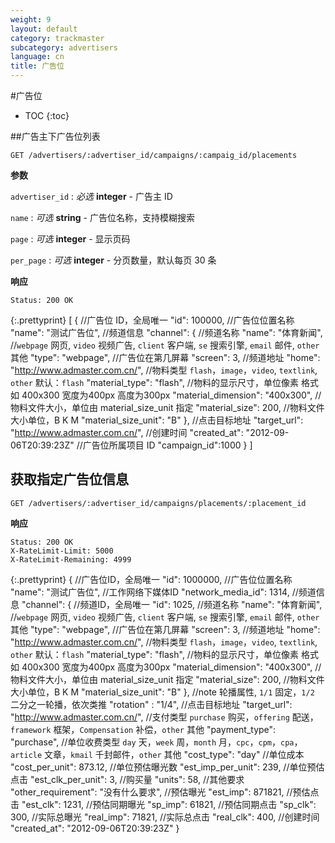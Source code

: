 ```yaml
---
weight: 9
layout: default
category: trackmaster
subcategory: advertisers
language: cn
title: 广告位
---
```


#广告位

* TOC
{:toc}

##广告主下广告位列表

    GET /advertisers/:advertiser_id/campaigns/:campaig_id/placements


**参数**

`advertiser_id`
: _必选_ **integer** - 广告主 ID

`name`
: _可选_ **string** - 广告位名称，支持模糊搜索

`page`
: _可选_ **integer** - 显示页码

`per_page`
: _可选_ **integer** - 分页数量，默认每页 30 条

**响应**

    Status: 200 OK

{:.prettyprint}
    [
      {
        //广告位 ID，全局唯一
        "id": 100000,
        //广告位位置名称
        "name": "测试广告位",
        //频道信息
        "channel": {
            //频道名称
            "name": "体育新闻",
            //`webpage` 网页, `video` 视频广告, `client` 客户端, `se` 搜索引擎, `email` 邮件, `other` 其他
            "type": "webpage",
            //广告位在第几屏幕
            "screen": 3,
            //频道地址
            "home": "http://www.admaster.com.cn/",
            //物料类型 `flash`，`image`，`video`, `textlink`, `other` 默认：`flash`
            "material_type": "flash",
            //物料的显示尺寸，单位像素 格式如 400x300 宽度为400px 高度为300px
            "material_dimension": "400x300",
            //物料文件大小，单位由 material_size_unit 指定
            "material_size": 200,
            //物料文件大小单位，B K M
            "material_size_unit": "B"
    },
        //点击目标地址
        "target_url": "http://www.admaster.com.cn/",
        //创建时间
        "created_at": "2012-09-06T20:39:23Z"
        //广告位所属项目 ID
        "campaign_id":1000
      }
    ]

## 获取指定广告位信息

    GET /advertisers/:advertiser_id/campaigns/placements/:placement_id

**响应**

    Status: 200 OK
    X-RateLimit-Limit: 5000
    X-RateLimit-Remaining: 4999

{:.prettyprint}
    {
    //广告位ID，全局唯一
    "id": 1000000,
    //广告位位置名称
    "name": "测试广告位",
    //工作网络下媒体ID
    "network_media_id": 1314,
    //频道信息
    "channel": {
        //频道ID，全局唯一
        "id": 1025,
        //频道名称
        "name": "体育新闻",
        //`webpage` 网页, `video` 视频广告, `client` 客户端, `se` 搜索引擎, `email` 邮件, `other` 其他
        "type": "webpage",
        //广告位在第几屏幕
        "screen": 3,
        //频道地址
        "home": "http://www.admaster.com.cn/",
        //物料类型 `flash`，`image`，`video`, `textlink`, `other` 默认：`flash`
        "material_type": "flash",
        //物料的显示尺寸，单位像素 格式如 400x300 宽度为400px 高度为300px
        "material_dimension": "400x300",
        //物料文件大小，单位由 material_size_unit 指定
        "material_size": 200,
        //物料文件大小单位，B K M
        "material_size_unit": "B"
    },
    	//note 轮播属性, `1/1` 固定，`1/2` 二分之一轮播，依次类推
   		 "rotation" : "1/4",
    	//点击目标地址
   		 "target_url": "http://www.admaster.com.cn/",
    	//支付类型 `purchase` 购买，`offering` 配送，`framework` 框架，`Compensation` 补偿，`other` 其他
   		 "payment_type": "purchase",
    	//单位收费类型 `day` 天，`week` 周，`month` 月，`cpc`，`cpm`，`cpa`，`article` 文章，`kmail` 千封邮件，`other` 其他
   		 "cost_type": "day"
    	//单位成本
   		 "cost_per_unit": 873.12,
    	//单位预估曝光数
   		 "est_imp_per_unit": 239,
    	//单位预估点击
   		 "est_clk_per_unit": 3,
    	//购买量
   		 "units": 58,
    	//其他要求
   		 "other_requirement": "没有什么要求",
    	//预估曝光
   		 "est_imp": 871821,
    	//预估点击
   		 "est_clk": 1231,
    	//预估同期曝光
   		 "sp_imp": 61821,
    	//预估同期点击
   		 "sp_clk": 300,
    	//实际总曝光
   		 "real_imp": 71821,
    	//实际总点击
   		 "real_clk": 400,
    	//创建时间
   		 "created_at": "2012-09-06T20:39:23Z"
    }